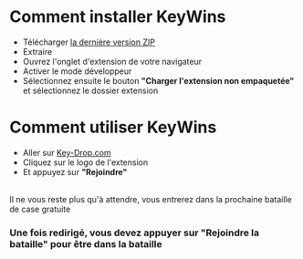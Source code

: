 # Comment installer KeyWins
- Télécharger <a href="https://github.com/KucoDEV/KeyWins/releases/">la dernière version ZIP</a>
- Extraire
- Ouvrez l'onglet d'extension de votre navigateur
- Activer le mode développeur
- Sélectionnez ensuite le bouton **"Charger l'extension non empaquetée"** et sélectionnez le dossier extension

# Comment utiliser KeyWins
- Aller sur <a href="https://key-drop.com/fr/case-battle/list">Key-Drop.com</a>
- Cliquez sur le logo de l'extension
- Et appuyez sur **"Rejoindre"**
<br>
Il ne vous reste plus qu'à attendre, vous entrerez dans la prochaine bataille de case gratuite

### Une fois redirigé, vous devez appuyer sur "Rejoindre la bataille" pour être dans la bataille
